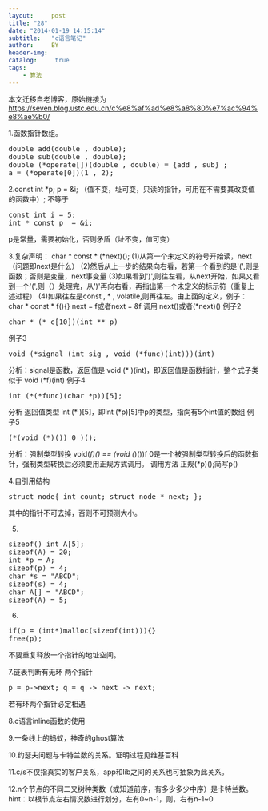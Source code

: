 ```yaml
---
layout:     post
title: "28"
date: "2014-01-19 14:15:14"
subtitle:   "c语言笔记"
author:     BY
header-img:
catalog: 	 true
tags:
    - 算法
---
```


本文迁移自老博客，原始链接为 <https://seven.blog.ustc.edu.cn/c%e8%af%ad%e8%a8%80%e7%ac%94%e8%ae%b0/>

1.函数指针数组。
<pre class="brush:[cpp]">double add(double , double);
double sub(double , double);
double (*operate[])(double , double) = {add , sub} ;
a = (*operate[0])(1 , 2);</pre>
2.const int *p; p = &amp;i; （值不变，址可变，只读的指针，可用在不需要其改变值的函数中）; 不等于
<pre class="brush:[cpp]">const int i = 5;
int * const p  = &amp;i;</pre>
p是常量，需要初始化，否则矛盾（址不变，值可变）

3.复杂声明： char * const * (*next)();
(1)从第一个未定义的符号开始读，next（问题即next是什么）
(2)然后从上一步的结果向右看，若第一个看到的是'(',则是函数；否则是变量，next事变量
(3)如果看到')',则往左看，从next开始，如果又看到一个'(',则（）处理完，从')'再向右看，再指出第一个未定义的标示符（重复上述过程）
(4)如果往左是const , * , volatile,则再往左。由上面的定义，例子： char * const * f(){} next = f或者next = &amp;f 调用 next()或者(*next)()
例子2
<pre class="brush:[cpp]">char * (* c[10])(int ** p)</pre>
例子3
<pre class="brush:[cpp]">void (*signal (int sig , void (*func)(int)))(int)</pre>
分析：signal是函数，返回值是 void (* )(int)，即返回值是函数指针，整个式子类似于 void (*f)(int)
例子4
<pre class="brush:[cpp]">int (*(*func)(char *p))[5];</pre>
分析 返回值类型 int (* )[5]，即int (*p)[5]中p的类型，指向有5个int值的数组
例子5
<pre class="brush:[cpp]">(*(void (*)()) 0 )();</pre>
分析：强制类型转换 void(*f)() == (void (*)())f 0是一个被强制类型转换后的函数指针，强制类型转换后必须要用正规方式调用。 调用方法 正规(*p)();简写p()

4.自引用结构
<pre class="brush:[cpp]">struct node{ int count; struct node * next; };</pre>
其中的指针不可去掉，否则不可预测大小。

5.
<pre class="brush:[cpp]">sizeof() int A[5]; 
sizeof(A) = 20; 
int *p = A; 
sizeof(p) = 4; 
char *s = "ABCD"; 
sizeof(s) = 4; 
char A[] = "ABCD"; 
sizeof(A) = 5;</pre>
6.
<pre class="brush:[cpp]">if(p = (int*)malloc(sizeof(int))){}    
free(p);</pre>
不要重复释放一个指针的地址空间。

7.链表判断有无环 两个指针
<pre class="brush:[cpp]">p = p-&gt;next; q = q -&gt; next -&gt; next;</pre>
若有环两个指针必定相遇

8.c语言inline函数的使用

9.一条线上的蚂蚁，神奇的ghost算法

10.约瑟夫问题与卡特兰数的关系。证明过程见维基百科

11.c/s不仅指真实的客户关系，app和lib之间的关系也可抽象为此关系。

12.n个节点的不同二叉树种类数（或知道前序，有多少多少中序）是卡特兰数。hint：以根节点左右情况数进行划分，左有0~n-1，则，右有n-1~0
